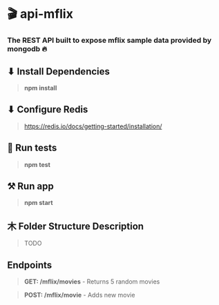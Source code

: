 # 🎬 api-mflix 
### The REST API built to expose mflix sample data provided by mongodb 🔥
## ⬇ Install Dependencies 
> **npm install**

## ⬇ Configure Redis
> https://redis.io/docs/getting-started/installation/

## 🎯 Run tests 
> **npm test** 

## ⚒️ Run app 
> **npm start** 

## ⽊ Folder Structure Description 
> TODO

## Endpoints
> **GET: /mflix/movies**   -   Returns 5 random movies

> **POST: /mflix/movie**  -   Adds new movie
